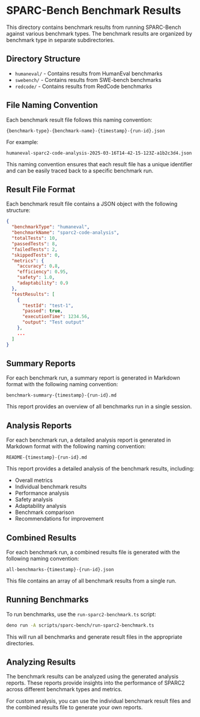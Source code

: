 # SPARC-Bench Benchmark Results

This directory contains benchmark results from running SPARC-Bench against various benchmark types. The benchmark results are organized by benchmark type in separate subdirectories.

## Directory Structure

- `humaneval/` - Contains results from HumanEval benchmarks
- `swebench/` - Contains results from SWE-bench benchmarks
- `redcode/` - Contains results from RedCode benchmarks

## File Naming Convention

Each benchmark result file follows this naming convention:

```
{benchmark-type}-{benchmark-name}-{timestamp}-{run-id}.json
```

For example:
```
humaneval-sparc2-code-analysis-2025-03-16T14-42-15-123Z-a1b2c3d4.json
```

This naming convention ensures that each result file has a unique identifier and can be easily traced back to a specific benchmark run.

## Result File Format

Each benchmark result file contains a JSON object with the following structure:

```json
{
  "benchmarkType": "humaneval",
  "benchmarkName": "sparc2-code-analysis",
  "totalTests": 10,
  "passedTests": 8,
  "failedTests": 2,
  "skippedTests": 0,
  "metrics": {
    "accuracy": 0.8,
    "efficiency": 0.95,
    "safety": 1.0,
    "adaptability": 0.9
  },
  "testResults": [
    {
      "testId": "test-1",
      "passed": true,
      "executionTime": 1234.56,
      "output": "Test output"
    },
    ...
  ]
}
```

## Summary Reports

For each benchmark run, a summary report is generated in Markdown format with the following naming convention:

```
benchmark-summary-{timestamp}-{run-id}.md
```

This report provides an overview of all benchmarks run in a single session.

## Analysis Reports

For each benchmark run, a detailed analysis report is generated in Markdown format with the following naming convention:

```
README-{timestamp}-{run-id}.md
```

This report provides a detailed analysis of the benchmark results, including:

- Overall metrics
- Individual benchmark results
- Performance analysis
- Safety analysis
- Adaptability analysis
- Benchmark comparison
- Recommendations for improvement

## Combined Results

For each benchmark run, a combined results file is generated with the following naming convention:

```
all-benchmarks-{timestamp}-{run-id}.json
```

This file contains an array of all benchmark results from a single run.

## Running Benchmarks

To run benchmarks, use the `run-sparc2-benchmark.ts` script:

```bash
deno run -A scripts/sparc-bench/run-sparc2-benchmark.ts
```

This will run all benchmarks and generate result files in the appropriate directories.

## Analyzing Results

The benchmark results can be analyzed using the generated analysis reports. These reports provide insights into the performance of SPARC2 across different benchmark types and metrics.

For custom analysis, you can use the individual benchmark result files and the combined results file to generate your own reports.
